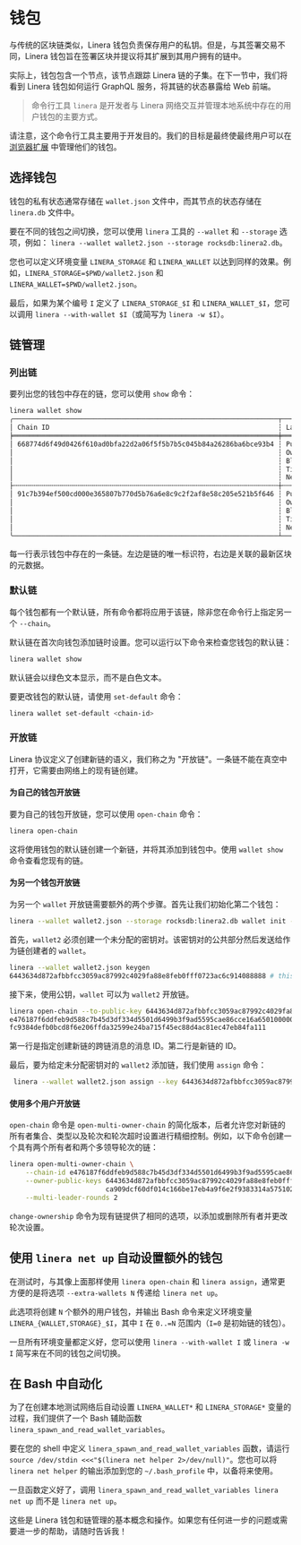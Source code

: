 # 钱包

与传统的区块链类似，Linera 钱包负责保存用户的私钥。但是，与其签署交易不同，Linera 钱包旨在签署区块并提议将其扩展到其用户拥有的链中。

实际上，钱包包含一个节点，该节点跟踪 Linera 链的子集。在下一节中，我们将看到 Linera 钱包如何运行 GraphQL 服务，将其链的状态暴露给 Web 前端。

> 命令行工具 `linera` 是开发者与 Linera 网络交互并管理本地系统中存在的用户钱包的主要方式。

请注意，这个命令行工具主要用于开发目的。我们的目标是最终使最终用户可以在 [浏览器扩展](overview.html#web3-sdk) 中管理他们的钱包。

## 选择钱包

钱包的私有状态通常存储在 `wallet.json` 文件中，而其节点的状态存储在 `linera.db` 文件中。

要在不同的钱包之间切换，您可以使用 `linera` 工具的 `--wallet` 和 `--storage` 选项，例如： `linera --wallet wallet2.json --storage rocksdb:linera2.db`。

您也可以定义环境变量 `LINERA_STORAGE` 和 `LINERA_WALLET` 以达到同样的效果。例如，`LINERA_STORAGE=$PWD/wallet2.json` 和 `LINERA_WALLET=$PWD/wallet2.json`。

最后，如果为某个编号 `I` 定义了 `LINERA_STORAGE_$I` 和 `LINERA_WALLET_$I`，您可以调用 `linera --with-wallet $I`（或简写为 `linera -w $I`）。

## 链管理

### 列出链

要列出您的钱包中存在的链，您可以使用 `show` 命令：

```bash
linera wallet show
╭──────────────────────────────────────────────────────────────────┬──────────────────────────────────────────────────────────────────────────────────────╮
│ Chain ID                                                         ┆ Latest Block                                                                         │
╞══════════════════════════════════════════════════════════════════╪══════════════════════════════════════════════════════════════════════════════════════╡
│ 668774d6f49d0426f610ad0bfa22d2a06f5f5b7b5c045b84a26286ba6bce93b4 ┆ Public Key:         3812c2bf764e905a3b130a754e7709fe2fc725c0ee346cb15d6d261e4f30b8f1 │
│                                                                  ┆ Owner:              c9a538585667076981abfe99902bac9f4be93714854281b652d07bb6d444cb76 │
│                                                                  ┆ Block Hash:         -                                                                │
│                                                                  ┆ Timestamp:          2023-04-10 13:52:20.820840                                       │
│                                                                  ┆ Next Block Height:  0                                                                │
├╌╌╌╌╌╌╌╌╌╌╌╌╌╌╌╌╌╌╌╌╌╌╌╌╌╌╌╌╌╌╌╌╌╌╌╌╌╌╌╌╌╌╌╌╌╌╌╌╌╌╌╌╌╌╌╌╌╌╌╌╌╌╌╌╌╌┼╌╌╌╌╌╌╌╌╌╌╌╌╌╌╌╌╌╌╌╌╌╌╌╌╌╌╌╌╌╌╌╌╌╌╌╌╌╌╌╌╌╌╌╌╌╌╌╌╌╌╌╌╌╌╌╌╌╌╌╌╌╌╌╌╌╌╌╌╌╌╌╌╌╌╌╌╌╌╌╌╌╌╌╌╌╌┤
│ 91c7b394ef500cd000e365807b770d5b76a6e8c9c2f2af8e58c205e521b5f646 ┆ Public Key:         29c19718a26cb0d5c1d28102a2836442f53e3184f33b619ff653447280ccba1a │
│                                                                  ┆ Owner:              efe0f66451f2f15c33a409dfecdf76941cf1e215c5482d632c84a2573a1474e8 │
│                                                                  ┆ Block Hash:         51605cad3f6a210183ac99f7f6ef507d0870d0c3a3858058034cfc0e3e541c13 │
│                                                                  ┆ Timestamp:          2023-04-10 13:52:21.885221                                       │
│                                                                  ┆ Next Block Height:  1                                                                │
╰──────────────────────────────────────────────────────────────────┴──────────────────────────────────────────────────────────────────────────────────────╯

```

每一行表示钱包中存在的一条链。左边是链的唯一标识符，右边是关联的最新区块的元数据。

### 默认链

每个钱包都有一个默认链，所有命令都将应用于该链，除非您在命令行上指定另一个 `--chain`。

默认链在首次向钱包添加链时设置。您可以运行以下命令来检查您钱包的默认链：

```bash
linera wallet show
```

默认链会以绿色文本显示，而不是白色文本。

要更改钱包的默认链，请使用 `set-default` 命令：

```bash
linera wallet set-default <chain-id>
```

### 开放链

Linera 协议定义了创建新链的语义，我们称之为 "开放链"。一条链不能在真空中打开，它需要由网络上的现有链创建。

#### 为自己的钱包开放链

要为自己的钱包开放链，您可以使用 `open-chain` 命令：

```bash
linera open-chain
```

这将使用钱包的默认链创建一个新链，并将其添加到钱包中。使用 `wallet show` 命令查看您现有的链。

#### 为另一个钱包开放链

为另一个 `wallet` 开放链需要额外的两个步骤。首先让我们初始化第二个钱包：

```bash
linera --wallet wallet2.json --storage rocksdb:linera2.db wallet init --genesis target/debug/genesis.json
```

首先，`wallet2` 必须创建一个未分配的密钥对。该密钥对的公共部分然后发送给作为链创建者的 `wallet`。

```bash
linera --wallet wallet2.json keygen
6443634d872afbbfcc3059ac87992c4029fa88e8feb0fff0723ac6c914088888 # this is the public key for the unassigned keypair
```

接下来，使用公钥，`wallet` 可以为 `wallet2` 开放链。

```bash
linera open-chain --to-public-key 6443634d872afbbfcc3059ac87992c4029fa88e8feb0fff0723ac6c914088888
e476187f6ddfeb9d588c7b45d3df334d5501d6499b3f9ad5595cae86cce16a65010000000000000000000000
fc9384defb0bcd8f6e206ffda32599e24ba715f45ec88d4ac81ec47eb84fa111
```

第一行是指定创建新链的跨链消息的消息 ID。第二行是新链的 ID。

最后，要为给定未分配密钥对的 `wallet2` 添加链，我们使用 `assign` 命令：

```bash
 linera --wallet wallet2.json assign --key 6443634d872afbbfcc3059ac87992c4029fa88e8feb0fff0723ac6c914088888 --message-id e476187f6ddfeb9d588c7b45d3df334d5501d6499b3f9ad5595cae86cce16a65010000000000000000000000
```

#### 使用多个用户开放链

`open-chain` 命令是 `open-multi-owner-chain` 的简化版本，后者允许您对新链的所有者集合、类型以及轮次和轮次超时设置进行精细控制。例如，以下命令创建一个具有两个所有者和两个多领导轮次的链：

```bash
linera open-multi-owner-chain \
    --chain-id e476187f6ddfeb9d588c7b45d3df334d5501d6499b3f9ad5595cae86cce16a65010000000000000000000000 \
    --owner-public-keys 6443634d872afbbfcc3059ac87992c4029fa88e8feb0fff0723ac6c914088888 \
                        ca909dcf60df014c166be17eb4a9f6e2f9383314a57510206a54cd841ade455e \
    --multi-leader-rounds 2
```

`change-ownership` 命令为现有链提供了相同的选项，以添加或删除所有者并更改轮次设置。

## 使用 `linera net up` 自动设置额外的钱包

在测试时，与其像上面那样使用 `linera open-chain` 和 `linera assign`，通常更方便的是将选项 `--extra-wallets N` 传递给 `linera net up`。

此选项将创建 `N` 个额外的用户钱包，并输出 Bash 命令来定义环境变量 `LINERA_{WALLET,STORAGE}_$I`，其中 `I` 在 `0..=N` 范围内（`I=0` 是初始链的钱包）。

一旦所有环境变量都定义好，您可以使用 `linera --with-wallet I` 或 `linera -w I` 简写来在不同的钱包之间切换。

## 在 Bash 中自动化

为了在创建本地测试网络后自动设置 `LINERA_WALLET*` 和 `LINERA_STORAGE*` 变量的过程，我们提供了一个 Bash 辅助函数 `linera_spawn_and_read_wallet_variables`。

要在您的 shell 中定义 `linera_spawn_and_read_wallet_variables` 函数，请运行 `source /dev/stdin <<<"$(linera net helper 2>/dev/null)"`。您也可以将 `linera net helper` 的输出添加到您的 `~/.bash_profile` 中，以备将来使用。

一旦函数定义好了，调用 `linera_spawn_and_read_wallet_variables linera net up` 而不是 `linera net up`。

这些是 Linera 钱包和链管理的基本概念和操作。如果您有任何进一步的问题或需要进一步的帮助，请随时告诉我！